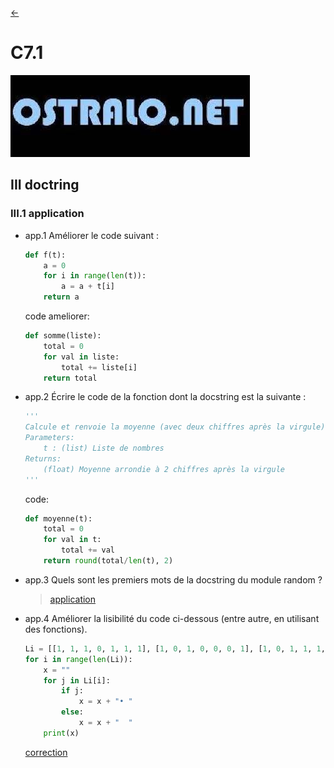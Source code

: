 [<-](../cours.md)

# C7.1


[![source](../../images.jpg)](https://nsi2023.ostralo.net/2_terminale/chap07_optimisation/C7.1_lisibilite.php)


## III doctring

### III.1 application

* app.1 Améliorer le code suivant :

    ```py
    def f(t):
        a = 0
        for i in range(len(t)):
            a = a + t[i]
        return a
    ```

    code ameliorer:

    ```py
    def somme(liste):
        total = 0
        for val in liste:
            total += liste[i]
        return total
    ```

* app.2 Écrire le code de la fonction dont la docstring est la suivante :

    ```py
    '''
    Calcule et renvoie la moyenne (avec deux chiffres après la virgule) des valeurs d'un tableau de nombres
    Parameters:
        t : (list) Liste de nombres
    Returns:
        (float) Moyenne arrondie à 2 chiffres après la virgule
    '''
    ```

    code:

    ```py
    def moyenne(t):
        total = 0
        for val in t:
            total += val
        return round(total/len(t), 2)
    ```


* app.3 Quels sont les premiers mots de la docstring du module random ?

    > [application](app.3.py)


* app.4 Améliorer la lisibilité du code ci-dessous (entre autre, en utilisant des fonctions).


    ```py
    Li = [[1, 1, 1, 0, 1, 1, 1], [1, 0, 1, 0, 0, 0, 1], [1, 0, 1, 1, 1, 0, 1], [1, 0, 0, 0, 0, 0, 1], [1, 1, 1, 0, 1, 1, 1], [1, 0, 0, 0, 0, 0, 1], [1, 1, 1, 0, 1, 1, 1]]
    for i in range(len(Li)):
        x = ""
        for j in Li[i]:
            if j:
                x = x + "• "
            else:
                x = x + "  "
        print(x)
    ```

    [correction](app.4.py)